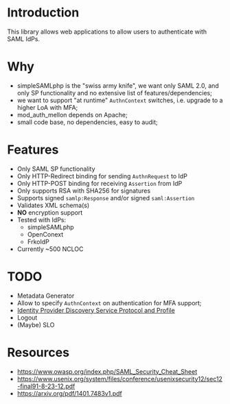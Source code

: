 # Introduction

This library allows web applications to allow users to authenticate with SAML 
IdPs.

# Why

- simpleSAMLphp is the "swiss army knife", we want only SAML 2.0, and only SP 
  functionality and no extensive list of features/dependencies;
- we want to support "at runtime" `AuthnContext` switches, i.e. upgrade to a
  higher LoA with MFA;
- mod_auth_mellon depends on Apache;
- small code base, no dependencies, easy to audit;

# Features

- Only SAML SP functionality
- Only HTTP-Redirect binding for sending `AuthnRequest` to IdP
- Only HTTP-POST binding for receiving `Assertion` from IdP
- Only supports RSA with SHA256 for signatures
- Supports signed `samlp:Response` and/or signed `saml:Assertion`
- Validates XML schema(s)
- **NO** encryption support
- Tested with IdPs:
  - simpleSAMLphp
  - OpenConext
  - FrkoIdP
- Currently ~500 NCLOC

# TODO 

- Metadata Generator
- Allow to specify `AuthnContext` on authentication for MFA support;
- [Identity Provider Discovery Service Protocol and Profile](https://docs.oasis-open.org/security/saml/Post2.0/sstc-saml-idp-discovery.pdf)
- Logout
- (Maybe) SLO

# Resources

* https://www.owasp.org/index.php/SAML_Security_Cheat_Sheet
* https://www.usenix.org/system/files/conference/usenixsecurity12/sec12-final91-8-23-12.pdf
* https://arxiv.org/pdf/1401.7483v1.pdf
